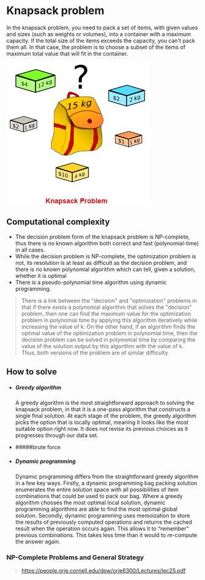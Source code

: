 # Knapsack problem

In the knapsack problem, you need to pack a set of items, with given values and sizes (such as weights or volumes), into a container with a maximum capacity. If the total size of the items exceeds the capacity, you can't pack them all. In that case, the problem is to choose a subset of the items of maximum total value that will fit in the container.

![plot](img.png)

## Computational complexity
- The decision problem form of the knapsack problem is NP-complete, thus there is no known algorithm both correct and fast (polynomial-time) in all cases.
- While the decision problem is NP-complete, the optimization problem is not, its resolution is at least as difficult as the decision problem, and there is no known polynomial algorithm which can tell, given a solution, whether it is optimal 
- There is a pseudo-polynomial time algorithm using dynamic programming. 
>  There is a link between the "decision" and "optimization" problems in that if there exists a polynomial algorithm that solves the "decision" problem, then one can find the maximum value for the optimization problem in polynomial time by applying this algorithm iteratively while increasing the value of k. On the other hand, if an algorithm finds the optimal value of the optimization problem in polynomial time, then the decision problem can be solved in polynomial time by comparing the value of the solution output by this algorithm with the value of k. Thus, both versions of the problem are of similar difficulty

## How to solve


- ##### Greedy algorithm
    A greedy algorithm is the most straightforward approach to solving the knapsack problem, in that it is a one-pass algorithm that constructs a single final solution. At each stage of the problem, the greedy algorithm picks the option that is locally optimal, meaning it looks like the most suitable option right now. It does not revise its previous choices as it progresses through our data set.
- #####brute force

  

- ##### Dynamic programming
    Dynamic programming differs from the straightforward greedy algorithm in a few key ways. Firstly, a dynamic programming bag packing solution enumerates the entire solution space with all possibilities of item combinations that could be used to pack our bag. Where a greedy algorithm chooses the most optimal local solution, dynamic programming algorithms are able to find the most optimal global solution.
    Secondly, dynamic programming uses memoization to store the results of previously computed operations and returns the cached result when the operation occurs again. This allows it to “remember” previous combinations. This takes less time than it would to re-compute the answer again.





### NP-Complete Problems and General Strategy

> https://people.orie.cornell.edu/dpw/orie6300/Lectures/lec25.pdf
